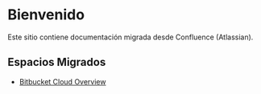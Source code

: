 # Bienvenido

Este sitio contiene documentación migrada desde Confluence (Atlassian).

## Espacios Migrados

- [Bitbucket Cloud Overview](bitbucket.md)
